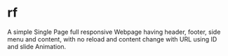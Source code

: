 # rf
A simple Single Page full responsive Webpage having header, footer, side menu and content, with no reload and content change with URL using ID and slide Animation.
